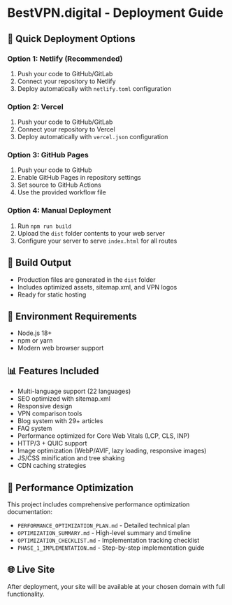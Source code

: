 # BestVPN.digital - Deployment Guide

## 🚀 Quick Deployment Options

### Option 1: Netlify (Recommended)
1. Push your code to GitHub/GitLab
2. Connect your repository to Netlify
3. Deploy automatically with `netlify.toml` configuration

### Option 2: Vercel
1. Push your code to GitHub/GitLab
2. Connect your repository to Vercel
3. Deploy automatically with `vercel.json` configuration

### Option 3: GitHub Pages
1. Push your code to GitHub
2. Enable GitHub Pages in repository settings
3. Set source to GitHub Actions
4. Use the provided workflow file

### Option 4: Manual Deployment
1. Run `npm run build`
2. Upload the `dist` folder contents to your web server
3. Configure your server to serve `index.html` for all routes

## 📁 Build Output
- Production files are generated in the `dist` folder
- Includes optimized assets, sitemap.xml, and VPN logos
- Ready for static hosting

## 🔧 Environment Requirements
- Node.js 18+
- npm or yarn
- Modern web browser support

## 📊 Features Included
- Multi-language support (22 languages)
- SEO optimized with sitemap.xml
- Responsive design
- VPN comparison tools
- Blog system with 29+ articles
- FAQ system
- Performance optimized for Core Web Vitals (LCP, CLS, INP)
- HTTP/3 + QUIC support
- Image optimization (WebP/AVIF, lazy loading, responsive images)
- JS/CSS minification and tree shaking
- CDN caching strategies

## 🚀 Performance Optimization
This project includes comprehensive performance optimization documentation:

- `PERFORMANCE_OPTIMIZATION_PLAN.md` - Detailed technical plan
- `OPTIMIZATION_SUMMARY.md` - High-level summary and timeline
- `OPTIMIZATION_CHECKLIST.md` - Implementation tracking checklist
- `PHASE_1_IMPLEMENTATION.md` - Step-by-step implementation guide

## 🌐 Live Site
After deployment, your site will be available at your chosen domain with full functionality.